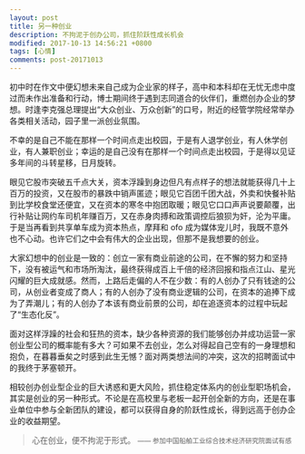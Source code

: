 ```yaml
---
layout: post
title: 另一种创业
description: 不拘泥于创办公司，抓住阶跃性成长机会
modified: 2017-10-13 14:56:21 +0800
tags: [心情]
comments: post-20171013
---
```


初中时在作文中便幻想未来自己成为企业家的样子，高中和本科却在无忧无虑中度过而未作出准备和行动，博士期间终于遇到志同道合的伙伴们，重燃创办企业的梦想。时逢李克强总理提出“大众创业、万众创新”的口号，附近的经管学院经常举办各类相关活动，园子里一派创业氛围。

不幸的是自己不能在那样一个时间点走出校园，于是有人退学创业，有人休学创业，有人兼职创业；幸运的是自己没有在那样一个时间点走出校园，于是得以见证多年间的斗转星移，日月旋转。

眼见它股市突破五千点大关，资本浮躁到身边但凡有点样子的想法就能获得几十上百万的投资，又在股市的暴跌中销声匿迹；眼见它百团千团大战，外卖和快餐补贴到比学校食堂还便宜，又在资本的寒冬中抱团取暖；眼见它口口声声说要颠覆，出行补贴让网约车司机年赚百万，又在赤身肉搏和政策调控后狼狈为奸，沦为平庸。于是当再看到共享单车成为资本热点，摩拜和 ofo 成为媒体宠儿时，我既不意外也不心动。也许它们之中会有伟大的企业出现，但那不是我想要的创业。

大家幻想中的创业是一致的：创立一家有商业前途的公司，在不懈的努力和坚持下，没有被运气和市场所淘汰，最终获得成百上千倍的经济回报和指点江山、星光闪耀的巨大成就感。然而，上路后走偏的人不在少数：有的人创办了只有钱途的公司，从创业者变成了商人；有的人创办了没有商业逻辑的公司，在资本的追捧下成为了弄潮儿；有的人创办了本该有商业前景的公司，却在追逐资本的过程中玩起了“生态化反”。

面对这样浮躁的社会和狂热的资本，缺少各种资源的我们能够创办并成功运营一家创业型公司的概率能有多大？可如果不去创业，怎么对得起自己空有的一身理想和抱负，在暮暮垂矣之时感到此生无憾？面对两类想法间的冲突，这次的招聘面试中的我终于茅塞顿开。

相较创办创业型企业的巨大诱惑和更大风险，抓住稳定体系内的创业型职场机会，其实是创业的另一种形式。不论是在高校里与老板一起开创全新的方向，还是在事业单位中参与全新团队的建设，都可以获得自身的阶跃性成长，得到远高于创办企业的收益期望。

> 心在创业，便不拘泥于形式。
> <small>—— 参加中国船舶工业综合技术经济研究院面试有感</small>

